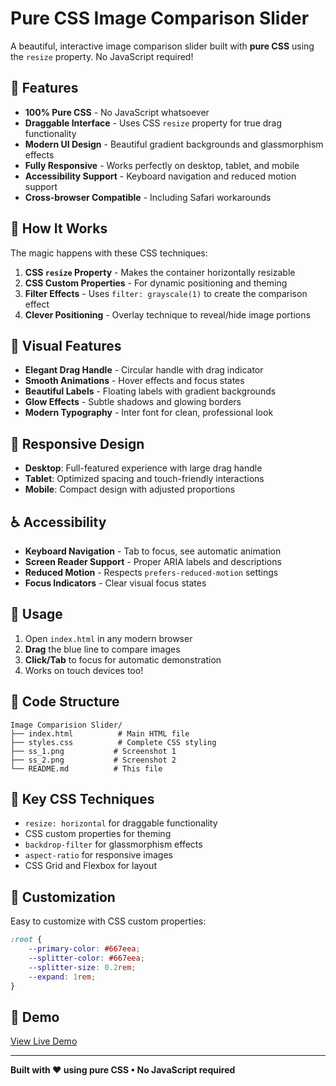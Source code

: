 # Pure CSS Image Comparison Slider

A beautiful, interactive image comparison slider built with **pure CSS** using the `resize` property. No JavaScript required!

## 🎯 Features

- **100% Pure CSS** - No JavaScript whatsoever
- **Draggable Interface** - Uses CSS `resize` property for true drag functionality
- **Modern UI Design** - Beautiful gradient backgrounds and glassmorphism effects
- **Fully Responsive** - Works perfectly on desktop, tablet, and mobile
- **Accessibility Support** - Keyboard navigation and reduced motion support
- **Cross-browser Compatible** - Including Safari workarounds

## 🔧 How It Works

The magic happens with these CSS techniques:

1. **CSS `resize` Property** - Makes the container horizontally resizable
2. **CSS Custom Properties** - For dynamic positioning and theming
3. **Filter Effects** - Uses `filter: grayscale(1)` to create the comparison effect
4. **Clever Positioning** - Overlay technique to reveal/hide image portions

## 🎨 Visual Features

- **Elegant Drag Handle** - Circular handle with drag indicator
- **Smooth Animations** - Hover effects and focus states
- **Beautiful Labels** - Floating labels with gradient backgrounds
- **Glow Effects** - Subtle shadows and glowing borders
- **Modern Typography** - Inter font for clean, professional look

## 📱 Responsive Design

- **Desktop**: Full-featured experience with large drag handle
- **Tablet**: Optimized spacing and touch-friendly interactions
- **Mobile**: Compact design with adjusted proportions

## ♿ Accessibility

- **Keyboard Navigation** - Tab to focus, see automatic animation
- **Screen Reader Support** - Proper ARIA labels and descriptions
- **Reduced Motion** - Respects `prefers-reduced-motion` settings
- **Focus Indicators** - Clear visual focus states

## 🚀 Usage

1. Open `index.html` in any modern browser
2. **Drag** the blue line to compare images
3. **Click/Tab** to focus for automatic demonstration
4. Works on touch devices too!

## 🎯 Code Structure

```
Image Comparision Slider/
├── index.html          # Main HTML file
├── styles.css          # Complete CSS styling
├── ss_1.png           # Screenshot 1
├── ss_2.png           # Screenshot 2
└── README.md          # This file
```

## 🌟 Key CSS Techniques

- `resize: horizontal` for draggable functionality
- CSS custom properties for theming
- `backdrop-filter` for glassmorphism effects
- `aspect-ratio` for responsive images
- CSS Grid and Flexbox for layout

## 🎨 Customization

Easy to customize with CSS custom properties:

```css
:root {
    --primary-color: #667eea;
    --splitter-color: #667eea;
    --splitter-size: 0.2rem;
    --expand: 1rem;
}
```

## 🔗 Demo

[View Live Demo](index.html)

---

**Built with ❤️ using pure CSS • No JavaScript required**